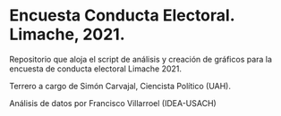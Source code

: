 # Encuesta Conducta Electoral. Limache, 2021.

Repositorio que aloja el script de análisis y creación de gráficos para la encuesta de conducta electoral Limache 2021.

Terrero a cargo de Simón Carvajal, Ciencista Político (UAH).

Análisis de datos por Francisco Villarroel (IDEA-USACH)
